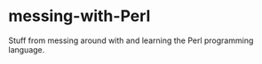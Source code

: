 messing-with-Perl
=================

Stuff from messing around with and learning the Perl programming language.
